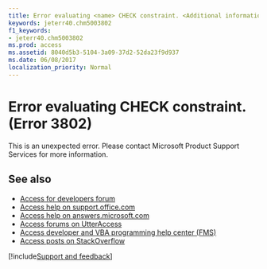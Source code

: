 ```yaml
---
title: Error evaluating <name> CHECK constraint. <Additional information.> (Error 3802)
keywords: jeterr40.chm5003802
f1_keywords:
- jeterr40.chm5003802
ms.prod: access
ms.assetid: 8040d5b3-5104-3a09-37d2-52da23f9d937
ms.date: 06/08/2017
localization_priority: Normal
---
```



# Error evaluating <name> CHECK constraint. <Additional information.> (Error 3802)

This is an unexpected error. Please contact Microsoft Product Support Services for more information.

## See also

- [Access for developers forum](https://social.msdn.microsoft.com/Forums/office/home?forum=accessdev)
- [Access help on support.office.com](https://support.office.com/search/results?query=Access)
- [Access help on answers.microsoft.com](https://answers.microsoft.com/)
- [Access forums on UtterAccess](https://www.utteraccess.com/forum/index.php?act=idx)
- [Access developer and VBA programming help center (FMS)](https://www.fmsinc.com/MicrosoftAccess/developer/)
- [Access posts on StackOverflow](https://stackoverflow.com/questions/tagged/ms-access)

[!include[Support and feedback](~/includes/feedback-boilerplate.md)]